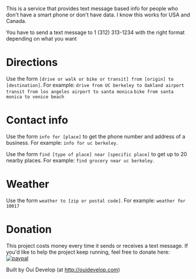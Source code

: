 This is a service that provides text message based info for people who don't have a smart phone or don't have data. I know this works for USA and Canada.

You have to send a text message to 1 (312) 313-1234 with the right format depending on what you want

# Directions
Use the form `[drive or walk or bike or transit] from [origin] to [destination]`.
For example:
`drive from UC berkeley to Oakland airport`
`transit from los angeles airport to santa monica`
`bike from santa monica to venice beach`

# Contact info
Use the form `info for [place]` to get the phone number and address of a business.
For example:
`info for uc berkeley`.

Use the form `find [type of place] near [specific place]` to get up to 20 nearby places.
For example:
`find grocery near uc berkeley`.

# Weather
Use the form `weather to [zip or postal code]`.
For example:
`weather for 10017`

# Donation
This project costs money every time it sends or receives a text message. If you'd like to help the project keep running, feel free to donate here:
[![paypal](https://www.paypalobjects.com/en_US/i/btn/btn_donateCC_LG.gif)](https://www.paypal.com/cgi-bin/webscr?cmd=_donations&business=YLQFA7GD6GZYG&lc=US&currency_code=USD&bn=PP%2dDonationsBF%3abtn_donate_LG%2egif%3aNonHosted)

Built by Oui Develop (at http://ouidevelop.com)